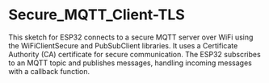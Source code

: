 # Secure_MQTT_Client-TLS
This sketch for ESP32 connects to a secure MQTT server over WiFi using the WiFiClientSecure and PubSubClient libraries. It uses a Certificate Authority (CA) certificate for secure communication. The ESP32 subscribes to an MQTT topic and publishes messages, handling incoming messages with a callback function.
